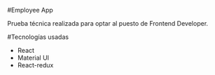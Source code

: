 #Employee App

Prueba técnica realizada para optar al puesto de Frontend Developer. 

#Tecnologías usadas

- React
- Material UI
- React-redux
